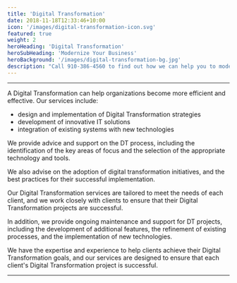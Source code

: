 ```yaml
---
title: 'Digital Transformation'
date: 2018-11-18T12:33:46+10:00
icon: '/images/digital-transformation-icon.svg'
featured: true
weight: 2
heroHeading: 'Digital Transformation'
heroSubHeading: 'Modernize Your Business'
heroBackground: '/images/digital-transformation-bg.jpg'
description: "Call 910-386-4560 to find out how we can help you to modernise your business"
---
```

---

A Digital Transformation can help organizations become more efficient and effective. Our services include:

+ design and implementation of Digital Transformation strategies
+ development of innovative IT solutions
+ integration of existing systems with new technologies

We provide advice and support on the DT process, including the identification of the key areas of focus and the selection of the appropriate technology and tools.

We also advise on the adoption of digital transformation initiatives, and the best practices for their successful implementation.

Our Digital Transformation services are tailored to meet the needs of each client, and we work closely with clients to ensure that their Digital Transformation projects are successful.

In addition, we provide ongoing maintenance and support for DT projects, including the development of additional features, the refinement of existing processes, and the implementation of new technologies.

We have the expertise and experience to help clients achieve their Digital Transformation goals, and our services are designed to ensure that each client's Digital Transformation project is successful.

---
